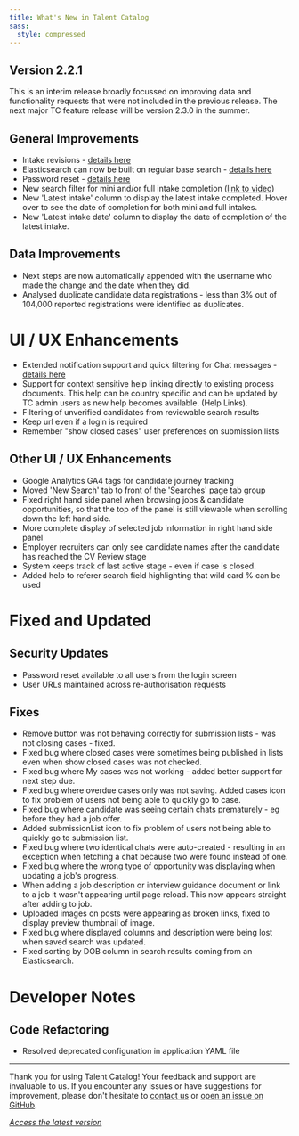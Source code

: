 ```yaml
---
title: What's New in Talent Catalog
sass:
  style: compressed
---
```


## Version 2.2.1

This is an interim release broadly focussed on improving data and functionality requests that were 
not included in the previous release. The next major TC feature release will be version 2.3.0 in the 
summer.

## General Improvements
- Intake revisions - [details here](v221/intake_revisions.md)
- Elasticsearch can now be built on regular base search - [details here](v221/elastic_base_searches.md)
- Password reset - [details here](v221/password_reset.md)
- New search filter for mini and/or full intake completion ([link to video](https://app.screencastify.com/v3/watch/7oAheV8qgbgrbMlhQTvO))
- New 'Latest intake' column to display the latest intake completed. Hover over to see the date of completion for both mini and full intakes.
- New 'Latest intake date' column to display the date of completion of the latest intake.


## Data Improvements
- Next steps are now automatically appended with the username who made the change and the date when they did.
- Analysed duplicate candidate data registrations - less than 3% out of 104,000 reported registrations were identified as duplicates.


# UI / UX Enhancements
- Extended notification support and quick filtering for Chat messages - [details here](v221/extended_chat_notifications.md)
- Support for context sensitive help linking directly to existing process documents. This help can be country specific and can be updated by TC admin users as new help becomes available. (Help Links).
- Filtering of unverified candidates from reviewable search results
- Keep url even if a login is required
- Remember "show closed cases" user preferences on submission lists

## Other UI / UX Enhancements
- Google Analytics GA4 tags for candidate journey tracking
- Moved 'New Search' tab to front of the 'Searches' page tab group
- Fixed right hand side panel when browsing jobs & candidate opportunities, so that the top of the panel is still viewable when scrolling down the left hand side.
- More complete display of selected job information in right hand side panel
- Employer recruiters can only see candidate names after the candidate has reached the CV Review stage
- System keeps track of last active stage - even if case is closed.
- Added help to referer search field highlighting that wild card % can be used

# Fixed and Updated

## Security Updates
- Password reset available to all users from the login screen
- User URLs maintained across re-authorisation requests

## Fixes
- Remove button was not behaving correctly for submission lists - was not closing cases - fixed.
- Fixed bug where closed cases were sometimes being published in lists even when show closed cases
  was not checked.
- Fixed bug where My cases was not working - added better support for next step due.
- Fixed bug where overdue cases only was not saving. Added cases icon to fix problem of users not being able to quickly go to case.
- Fixed bug where candidate was seeing certain chats prematurely - eg before they had a job offer.
- Added submissionList icon to fix problem of users not being able to quickly go to submission list.
- Fixed bug where two identical chats were auto-created - resulting in an exception when fetching a chat because two were found instead of one.
- Fixed bug where the wrong type of opportunity was displaying when updating a job's progress.
- When adding a job description or interview guidance document or link to a job it wasn't appearing until page reload. This now appears straight after adding to job.
- Uploaded images on posts were appearing as broken links, fixed to display preview thumbnail of image.
- Fixed bug where displayed columns and description were being lost when saved search was updated.
- Fixed sorting by DOB column in search results coming from an Elasticsearch.

# Developer Notes

## Code Refactoring
- Resolved deprecated configuration in application YAML file


---

Thank you for using Talent Catalog! Your feedback and support are invaluable to us. If you encounter
any issues or have suggestions for improvement, please don't hesitate to [contact us](mailto:support@talentcatalog.net) or
[open an issue on GitHub](https://github.com/Talent-Catalog/talentcatalog/issues).

*[Access the latest version](https://tctalent.org/admin-portal/login)*
